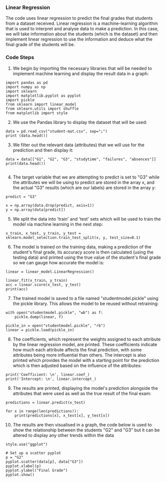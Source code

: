 ### Linear Regression
The code uses linear regression to predict the final grades that students from a dataset received. Linear regression is a machine-learning algorithm that is used to interpret and analyse data to make a prediction. In this case, we will take information about the students (which is the dataset) and then implement linear regression to use the information and deduce what the final grade of the students will be.

### Code Steps
1. We begin by importing the necessary libraries that will be needed to implement machine learning and display the result data in a graph:
```
import pandas as pd
import numpy as np
import sklearn
import matplotlib.pyplot as pyplot
import pickle
from sklearn import linear_model
from sklearn.utils import shuffle
from matplotlib import style
```
2. We use the Pandas library to display the dataset that will be used:
```
data = pd.read_csv("student-mat.csv", sep=";")
print (data.head())  
```
3. We filter out the relevant data (attributes) that we will use for the prediction and then display it:
```
data = data[["G1", "G2", "G3", "studytime", "failures", "absences"]]
print(data.head())
     
```
4. The target variable that we are attempting to predict is set to "G3" while the attributes we will be using to predict are stored in the array x, and the actual "G3" results (which are our labels) are stored in the array y:
```
predict = "G3"

x = np.array(data.drop(predict, axis=1))
y = np.array(data[predict])
```
5. We split the data into 'train' and 'test' sets which will be used to train the model via machine learning in the next step:
```
x_train, x_test, y_train, y_test = sklearn.model_selection.train_test_split(x, y, test_size=0.1)
```
6. The model is trained on the training data, making a prediction of the student's final grade, its accuracy score is then calculated (using the testing data) and printed using the true value of the student's final grade so we can gauge how accurate the model is:
```
linear = linear_model.LinearRegression()

linear.fit(x_train, y_train)
acc = linear.score(x_test, y_test)
print(acc)
```
7. The trained model is saved to a file named "studentmodel.pickle" using the pickle library. This allows the model to be reused without retraining:
```
with open("studentmodel.pickle", "wb") as f:
    pickle.dump(linear, f)

pickle_in = open("studentmodel.pickle", "rb")
linear = pickle.load(pickle_in)
```
8. The coefficients, which represent the weights assigned to each attribute by the linear regression model, are printed. These coefficients indicate how much each attribute affects the final prediction, with some attributes being more influential than others. The intercept is also printed which provides the model with a starting point for the prediction which is then adjusted based on the influence of the attributes:
```
print('Coefficient: \n', linear.coef_)
print('Intercept: \n', linear.intercept_)
```
9. The results are printed, displaying the model's prediction alongside the attributes that were used as well as the true result of the final exam:
```
predictions = linear.predict(x_test)

for x in range(len(predictions)):
    print(predictions[x], x_test[x], y_test[x])
```
10. The results are then visualised in a graph, the code below is used to show the relationship between the students "G2" and "G3" but it can be altered to display any other trends within the data
```
style.use("ggplot")

# Set up a scatter pyplot
p = "G2"
pyplot.scatter(data[p], data["G3"])
pyplot.xlabel(p)
pyplot.ylabel("Final Grade")
pyplot.show()
```
